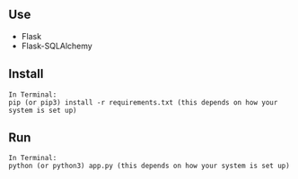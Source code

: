 ## Use

- Flask
- Flask-SQLAlchemy

## Install

```
In Terminal:
pip (or pip3) install -r requirements.txt (this depends on how your system is set up)
```

## Run

```
In Terminal:
python (or python3) app.py (this depends on how your system is set up)
```
